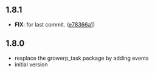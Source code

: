 ## 1.8.1

 - **FIX**: for last commit. ([e78366a1](https://github.com/growerp/growerp/commit/e78366a1404852b8ffec26280474b254aa25299e))

## 1.8.0
* resplace the growerp_task package by adding events
* initial version
